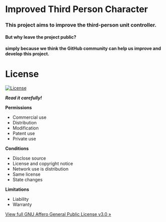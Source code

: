 # Improved Third Person Character

### This project aims to improve the third-person unit controller. 

#### But why leave the project public? 
#### simply because we think the GitHub community can help us improve and develop this project.


# License
[![License](https://img.shields.io/badge/License-GNU%20AGPLv3-green.svg)](https://www.gnu.org/licenses/agpl-3.0.en.html)

***Read it carefully!***

**Permissions**
-   Commercial use
-   Distribution
-   Modification
-   Patent use
-   Private use

**Conditions**
-   Disclose source
-   License and copyright notice
-   Network use is distribution
-   Same license
-   State changes

**Limitations**
-   Liability
-   Warranty

[View full GNU Affero General Public License v3.0 »](https://choosealicense.com/licenses/agpl-3.0/)

